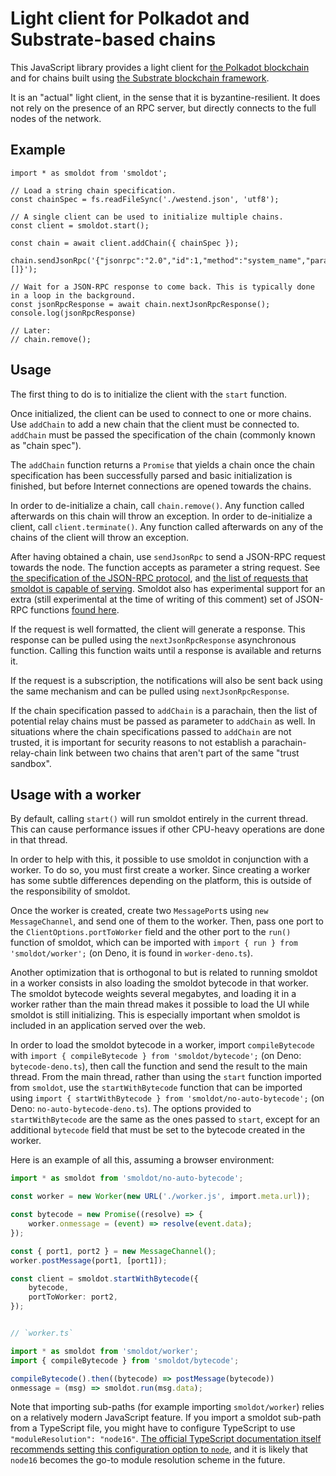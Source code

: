 # Light client for Polkadot and Substrate-based chains

This JavaScript library provides a light client for
[the Polkadot blockchain](https://polkadot.network/) and for chains built
using [the Substrate blockchain framework](https://substrate.io/).

It is an "actual" light client, in the sense that it is byzantine-resilient.
It does not rely on the presence of an RPC server, but directly connects to
the full nodes of the network.

## Example

```
import * as smoldot from 'smoldot';

// Load a string chain specification.
const chainSpec = fs.readFileSync('./westend.json', 'utf8');

// A single client can be used to initialize multiple chains.
const client = smoldot.start();

const chain = await client.addChain({ chainSpec });

chain.sendJsonRpc('{"jsonrpc":"2.0","id":1,"method":"system_name","params":[]}');

// Wait for a JSON-RPC response to come back. This is typically done in a loop in the background.
const jsonRpcResponse = await chain.nextJsonRpcResponse();
console.log(jsonRpcResponse)

// Later:
// chain.remove();
```

## Usage

The first thing to do is to initialize the client with the `start` function.

Once initialized, the client can be used to connect to one or more chains. Use `addChain` to add
a new chain that the client must be connected to. `addChain` must be passed the specification of
the chain (commonly known as "chain spec").

The `addChain` function returns a `Promise` that yields a chain once the chain specification has
been successfully parsed and basic initialization is finished, but before Internet connections
are opened towards the chains.

In order to de-initialize a chain, call `chain.remove()`. Any function called afterwards on this
chain will throw an exception.
In order to de-initialize a client, call `client.terminate()`. Any function called afterwards on
any of the chains of the client will throw an exception.

After having obtained a chain, use `sendJsonRpc` to send a JSON-RPC request towards the node.
The function accepts as parameter a string request. See
[the specification of the JSON-RPC protocol](https://www.jsonrpc.org/specification),
and [the list of requests that smoldot is capable of serving](https://polkadot.js.org/docs/substrate/rpc/).
Smoldot also has experimental support for an extra (still experimental at the time of writing of
this comment) set of JSON-RPC functions [found here](https://github.com/paritytech/json-rpc-interface-spec/).

If the request is well formatted, the client will generate a response. This response can be pulled
using the `nextJsonRpcResponse` asynchronous function. Calling this function waits until a response
is available and returns it.

If the request is a subscription, the notifications will also be sent back using the same mechanism
and can be pulled using `nextJsonRpcResponse`.

If the chain specification passed to `addChain` is a parachain, then the list of potential relay
chains must be passed as parameter to `addChain` as well. In situations where the chain
specifications passed to `addChain` are not trusted, it is important for security reasons to not
establish a parachain-relay-chain link between two chains that aren't part of the same "trust
sandbox".

## Usage with a worker

By default, calling `start()` will run smoldot entirely in the current thread. This can cause
performance issues if other CPU-heavy operations are done in that thread.

In order to help with this, it possible to use smoldot in conjunction with a worker.
To do so, you must first create a worker. Since creating a worker has some subtle differences
depending on the platform, this is outside of the responsibility of smoldot.

Once the worker is created, create two `MessagePort`s using `new MessageChannel`, and send one
of them to the worker. Then, pass one port to the `ClientOptions.portToWorker` field and the
other port to the `run()` function of smoldot, which can be imported with
`import { run } from 'smoldot/worker';` (on Deno, it is found in `worker-deno.ts`).

Another optimization that is orthogonal to but is related to running smoldot in a worker consists
in also loading the smoldot bytecode in that worker. The smoldot bytecode weights several
megabytes, and loading it in a worker rather than the main thread makes it possible to load the
UI while smoldot is still initializing. This is especially important when smoldot is included in
an application served over the web.

In order to load the smoldot bytecode in a worker, import `compileBytecode` with
`import { compileBytecode } from 'smoldot/bytecode';` (on Deno: `bytecode-deno.ts`), then call the
function and send the result to the main thread. From the main thread, rather than using the
`start` function imported from `smoldot`, use the `startWithBytecode` function that can be imported
using `import { startWithBytecode } from 'smoldot/no-auto-bytecode';` (on Deno:
`no-auto-bytecode-deno.ts`). The options provided to `startWithBytecode` are the same as the ones
passed to `start`, except for an additional `bytecode` field that must be set to the bytecode
created in the worker.

Here is an example of all this, assuming a browser environment:

```ts
import * as smoldot from 'smoldot/no-auto-bytecode';

const worker = new Worker(new URL('./worker.js', import.meta.url));

const bytecode = new Promise((resolve) => {
    worker.onmessage = (event) => resolve(event.data);
});

const { port1, port2 } = new MessageChannel();
worker.postMessage(port1, [port1]);

const client = smoldot.startWithBytecode({
    bytecode,
    portToWorker: port2,
});


// `worker.ts`

import * as smoldot from 'smoldot/worker';
import { compileBytecode } from 'smoldot/bytecode';

compileBytecode().then((bytecode) => postMessage(bytecode))
onmessage = (msg) => smoldot.run(msg.data);
```

Note that importing sub-paths (for example importing `smoldot/worker`) relies on a relatively
modern JavaScript feature. If you import a smoldot sub-path from a TypeScript file, you might have
to configure TypeScript to use `"moduleResolution": "node16"`. [The official TypeScript
documentation itself recommends setting this configuration option to
`node`](https://www.typescriptlang.org/docs/handbook/module-resolution.html#module-resolution-strategies),
and it is likely that `node16` becomes the go-to module resolution scheme in the future.
